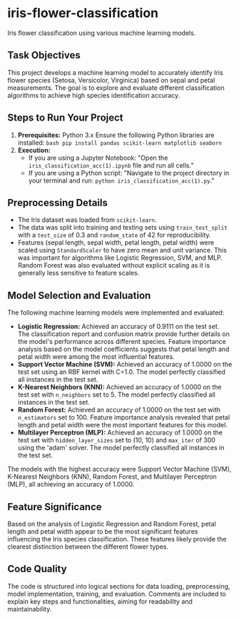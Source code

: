 # iris-flower-classification
Iris flower classification using various machine learning models.

## Task Objectives

This project develops a machine learning model to accurately identify Iris flower species (Setosa, Versicolor, Virginica) based on sepal and petal measurements. The goal is to explore and evaluate different classification algorithms to achieve high species identification accuracy.

## Steps to Run Your Project

1. **Prerequisites:**
     Python 3.x
     Ensure the following Python libraries are installed:
        ```bash
        pip install pandas scikit-learn matplotlib seaborn
        ```
2.  **Execution:**
    * If you are using a Jupyter Notebook: "Open the `iris_classification_acc(1).ipynb` file and run all cells."
    * If you are using a Python script: "Navigate to the project directory in your terminal and run: `python iris_classification_acc(1).py`."

## Preprocessing Details

* The Iris dataset was loaded from `scikit-learn`.
* The data was split into training and testing sets using `train_test_split` with a `test_size` of 0.3 and `random_state` of 42 for reproducibility.
* Features (sepal length, sepal width, petal length, petal width) were scaled using `StandardScaler` to have zero mean and unit variance. This was important for algorithms like Logistic Regression, SVM, and MLP. Random Forest was also evaluated without explicit scaling as it is generally less sensitive to feature scales.

## Model Selection and Evaluation

The following machine learning models were implemented and evaluated:

* **Logistic Regression:** Achieved an accuracy of 0.9111 on the test set. The classification report and confusion matrix provide further details on the model's performance across different species. Feature importance analysis based on the model coefficients suggests that petal length and petal width were among the most influential features.
* **Support Vector Machine (SVM):** Achieved an accuracy of 1.0000 on the test set using an RBF kernel with C=1.0. The model perfectly classified all instances in the test set.
* **K-Nearest Neighbors (KNN):** Achieved an accuracy of 1.0000 on the test set with `n_neighbors` set to 5. The model perfectly classified all instances in the test set.
* **Random Forest:** Achieved an accuracy of 1.0000 on the test set with `n_estimators` set to 100. Feature importance analysis revealed that petal length and petal width were the most important features for this model.
* **Multilayer Perceptron (MLP):** Achieved an accuracy of 1.0000 on the test set with `hidden_layer_sizes` set to (10, 10) and `max_iter` of 300 using the 'adam' solver. The model perfectly classified all instances in the test set.

The models with the highest accuracy were Support Vector Machine (SVM), K-Nearest Neighbors (KNN), Random Forest, and Multilayer Perceptron (MLP), all achieving an accuracy of 1.0000.

## Feature Significance

Based on the analysis of Logistic Regression and Random Forest, petal length and petal width appear to be the most significant features influencing the Iris species classification. These features likely provide the clearest distinction between the different flower types.

## Code Quality

The code is structured into logical sections for data loading, preprocessing, model implementation, training, and evaluation. Comments are included to explain key steps and functionalities, aiming for readability and maintainability.
